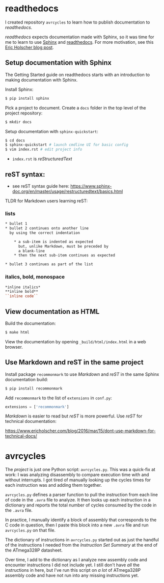 # readthedocs

I created repository `avrcycles` to learn how to publish
documentation to *readthedocs*.

*readthedocs* expects documentation made with Sphinx, so it was
time for me to learn to use
[Sphinx](https://pypi.org/project/Sphinx/) and
[readthedocs](https://docs.readthedocs.io/en/stable/). For more
motivation, see this [Eric Holscher blog
post](https://www.ericholscher.com/blog/2016/mar/15/dont-use-markdown-for-technical-docs/).

## Setup documentation with Sphinx

The Getting Started guide on readthedocs starts with an
introduction to making documentation with Sphinx.

Install Sphinx:

```bash
$ pip install sphinx
```

Pick a project to document. Create a `docs` folder in the top level of the project repository:

```bash
$ mkdir docs
```

Setup documentation with `sphinx-quickstart`:

```bash
$ cd docs
$ sphinx-quickstart # launch cmdline UI for basic config
$ vim index.rst # edit project info
```

- `index.rst` is *reStructuredText*

## reST syntax:

- see reST syntax guide here:
  <https://www.sphinx-doc.org/en/master/usage/restructuredtext/basics.html>

TLDR for Markdown users learning reST:

### lists

```rst
* bullet 1
* bullet 2 continues onto another line
  by using the correct indentation

    * a sub-item is indented as expected
      but, unlike Markdown, must be preceded by
      a blank-line
    * then the next sub-item continues as expected

* bullet 3 continues as part of the list
```

### italics, bold, monospace

```rst
*inline italics*
**inline bold**
``inline code``
```

## View documentation as HTML

Build the documentation:

```bash
$ make html
```

View the documentation by opening `_build/html/index.html` in a
web browser.

## Use Markdown and reST in the same project

Install package `recommonmark` to use *Markdown* and *reST*
in the same Sphinx documentation build:

```bash
$ pip install recommonmark
```

Add `recommonmark` to the list of `extensions` in `conf.py`:

```python
extensions = ['recommonmark']
```

*Markdown* is easier to read but *reST* is more powerful. Use
*reST* for technical documentation:

<https://www.ericholscher.com/blog/2016/mar/15/dont-use-markdown-for-technical-docs/>

# avrcycles

The *project* is just one Python script: `avrcycles.py`. This was
a quick-fix at work: I was analyzing disassembly to compare
execution time with and without interrupts. I got tired of
manually looking up the cycles times for each instruction was and
adding them together.

`avrcycles.py` defines a parser function to pull the instruction
from each line of code in the `.avra` file to analyze. It then
looks up each instruction in a dictionary and reports the total
number of cycles consumed by the code in the `.avra` file.

In practice, I manually identify a block of assembly that
corresponds to the C code in question, then I paste this block
into a new `.avra` file and run `avrcycles.py` on that file.

The dictionary of instructions in `avrcycles.py` started out as
just the handful of the instructions I needed from the
*Instruction Set Summary* at the end of the ATmega328P datasheet.

Over time, I add to the dictionary as I analyze new assembly code
and encounter instructions I did not include yet. I still don't
have *all* the instructions in here, but I've run this script on
*a lot* of ATmega328P assembly code and have not run into any
missing instructions yet.
